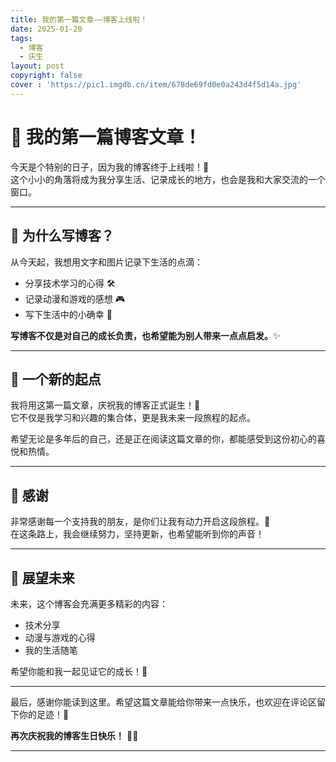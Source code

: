 ```yaml
---
title: 我的第一篇文章——博客上线啦！
date: 2025-01-20
tags:
  - 博客
  - 庆生
layout: post
copyright: false
cover : 'https://pic1.imgdb.cn/item/678de69fd0e0a243d4f5d14a.jpg'
---
```


# 🎉 我的第一篇博客文章！  

今天是个特别的日子，因为我的博客终于上线啦！🌟  
这个小小的角落将成为我分享生活、记录成长的地方，也会是我和大家交流的一个窗口。

---

## 🥳 为什么写博客？

从今天起，我想用文字和图片记录下生活的点滴：  

- 分享技术学习的心得 🛠️  
- 记录动漫和游戏的感想 🎮  
- 写下生活中的小确幸 🌈  

**写博客不仅是对自己的成长负责，也希望能为别人带来一点点启发。**✨

---

## 🎂 一个新的起点

我将用这第一篇文章，庆祝我的博客正式诞生！🎂  
它不仅是我学习和兴趣的集合体，更是我未来一段旅程的起点。

希望无论是多年后的自己，还是正在阅读这篇文章的你，都能感受到这份初心的喜悦和热情。

---

## 🙏 感谢

非常感谢每一个支持我的朋友，是你们让我有动力开启这段旅程。💖  
在这条路上，我会继续努力，坚持更新，也希望能听到你的声音！

---

## 🚀 展望未来

未来，这个博客会充满更多精彩的内容：  
- 技术分享  
- 动漫与游戏的心得  
- 我的生活随笔  

希望你能和我一起见证它的成长！🌟

---

最后，感谢你能读到这里。希望这篇文章能给你带来一点快乐，也欢迎在评论区留下你的足迹！🎊

**再次庆祝我的博客生日快乐！** 🎂✨  

---
